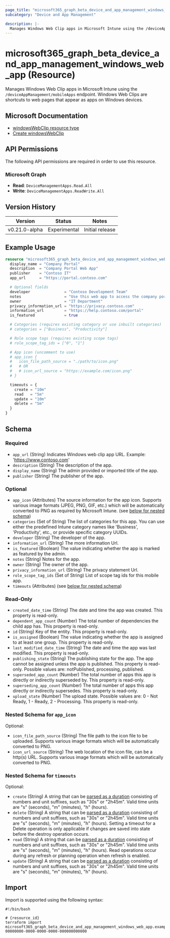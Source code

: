 ```yaml
---
page_title: "microsoft365_graph_beta_device_and_app_management_windows_web_app Resource - terraform-provider-microsoft365"
subcategory: "Device and App Management"

description: |-
  Manages Windows Web Clip apps in Microsoft Intune using the /deviceAppManagement/mobileApps endpoint. Windows Web Clips are shortcuts to web pages that appear as apps on Windows devices.
---
```


# microsoft365_graph_beta_device_and_app_management_windows_web_app (Resource)

Manages Windows Web Clip apps in Microsoft Intune using the `/deviceAppManagement/mobileApps` endpoint. Windows Web Clips are shortcuts to web pages that appear as apps on Windows devices.

## Microsoft Documentation

- [windowsWebClip resource type](https://learn.microsoft.com/en-us/graph/api/resources/intune-apps-windowswebapp?view=graph-rest-beta)
- [Create windowsWebClip](https://learn.microsoft.com/en-us/graph/api/intune-apps-windowswebapp-create?view=graph-rest-beta)

## API Permissions

The following API permissions are required in order to use this resource.

### Microsoft Graph

- **Read**: `DeviceManagementApps.Read.All`
- **Write**: `DeviceManagementApps.ReadWrite.All`

## Version History

| Version | Status | Notes |
|---------|--------|-------|
| v0.21.0-alpha | Experimental | Initial release |

## Example Usage

```terraform
resource "microsoft365_graph_beta_device_and_app_management_windows_web_app" "example" {
  display_name = "Company Portal"
  description  = "Company Portal Web App"
  publisher    = "Contoso IT"
  app_url      = "https://portal.contoso.com"

  # Optional fields
  developer               = "Contoso Development Team"
  notes                   = "Use this web app to access the company portal"
  owner                   = "IT Department"
  privacy_information_url = "https://privacy.contoso.com"
  information_url         = "https://help.contoso.com/portal"
  is_featured             = true

  # Categories (requires existing category or use inbuilt categories)
  # categories = ["Business", "Productivity"]

  # Role scope tags (requires existing scope tags)
  # role_scope_tag_ids = ["0", "1"]

  # App icon (uncomment to use)
  # app_icon {
  #   icon_file_path_source = "./path/to/icon.png"
  #   # OR
  #   # icon_url_source = "https://example.com/icon.png"
  # }

  timeouts = {
    create = "10m"
    read   = "5m"
    update = "10m"
    delete = "5m"
  }
}
```

<!-- schema generated by tfplugindocs -->
## Schema

### Required

- `app_url` (String) Indicates Windows web clip app URL. Example: 'https://www.contoso.com'
- `description` (String) The description of the app.
- `display_name` (String) The admin provided or imported title of the app.
- `publisher` (String) The publisher of the app.

### Optional

- `app_icon` (Attributes) The source information for the app icon. Supports various image formats (JPEG, PNG, GIF, etc.) which will be automatically converted to PNG as required by Microsoft Intune. (see [below for nested schema](#nestedatt--app_icon))
- `categories` (Set of String) The list of categories for this app. You can use either the predefined Intune category names like 'Business', 'Productivity', etc., or provide specific category UUIDs.
- `developer` (String) The developer of the app.
- `information_url` (String) The more information Url.
- `is_featured` (Boolean) The value indicating whether the app is marked as featured by the admin.
- `notes` (String) Notes for the app.
- `owner` (String) The owner of the app.
- `privacy_information_url` (String) The privacy statement Url.
- `role_scope_tag_ids` (Set of String) List of scope tag ids for this mobile app.
- `timeouts` (Attributes) (see [below for nested schema](#nestedatt--timeouts))

### Read-Only

- `created_date_time` (String) The date and time the app was created. This property is read-only.
- `dependent_app_count` (Number) The total number of dependencies the child app has. This property is read-only.
- `id` (String) Key of the entity. This property is read-only.
- `is_assigned` (Boolean) The value indicating whether the app is assigned to at least one group. This property is read-only.
- `last_modified_date_time` (String) The date and time the app was last modified. This property is read-only.
- `publishing_state` (String) The publishing state for the app. The app cannot be assigned unless the app is published. This property is read-only. Possible values are: notPublished, processing, published.
- `superseded_app_count` (Number) The total number of apps this app is directly or indirectly superseded by. This property is read-only.
- `superseding_app_count` (Number) The total number of apps this app directly or indirectly supersedes. This property is read-only.
- `upload_state` (Number) The upload state. Possible values are: 0 - Not Ready, 1 - Ready, 2 - Processing. This property is read-only.

<a id="nestedatt--app_icon"></a>
### Nested Schema for `app_icon`

Optional:

- `icon_file_path_source` (String) The file path to the icon file to be uploaded. Supports various image formats which will be automatically converted to PNG.
- `icon_url_source` (String) The web location of the icon file, can be a http(s) URL. Supports various image formats which will be automatically converted to PNG.


<a id="nestedatt--timeouts"></a>
### Nested Schema for `timeouts`

Optional:

- `create` (String) A string that can be [parsed as a duration](https://pkg.go.dev/time#ParseDuration) consisting of numbers and unit suffixes, such as "30s" or "2h45m". Valid time units are "s" (seconds), "m" (minutes), "h" (hours).
- `delete` (String) A string that can be [parsed as a duration](https://pkg.go.dev/time#ParseDuration) consisting of numbers and unit suffixes, such as "30s" or "2h45m". Valid time units are "s" (seconds), "m" (minutes), "h" (hours). Setting a timeout for a Delete operation is only applicable if changes are saved into state before the destroy operation occurs.
- `read` (String) A string that can be [parsed as a duration](https://pkg.go.dev/time#ParseDuration) consisting of numbers and unit suffixes, such as "30s" or "2h45m". Valid time units are "s" (seconds), "m" (minutes), "h" (hours). Read operations occur during any refresh or planning operation when refresh is enabled.
- `update` (String) A string that can be [parsed as a duration](https://pkg.go.dev/time#ParseDuration) consisting of numbers and unit suffixes, such as "30s" or "2h45m". Valid time units are "s" (seconds), "m" (minutes), "h" (hours).

## Import

Import is supported using the following syntax:

```shell
#!/bin/bash

# {resource_id}
terraform import microsoft365_graph_beta_device_and_app_management_windows_web_app.example 00000000-0000-0000-0000-000000000000
``` 